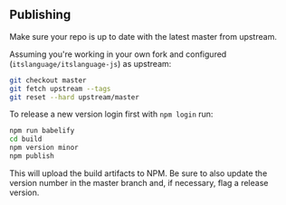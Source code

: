 ## Publishing

Make sure your repo is up to date with the latest master from upstream.

Assuming you're working in your own fork and configured (`itslanguage/itslanguage-js`) as upstream:

```sh
git checkout master
git fetch upstream --tags
git reset --hard upstream/master
```

To release a new version login first with `npm login` run:

```sh
npm run babelify
cd build
npm version minor
npm publish
```
This will upload the build artifacts to NPM. Be sure to also update the version number in the master branch and,
if necessary, flag a release version.
